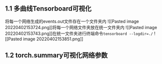 ## 1.1 多曲线Tensorboard可视化
将每一个网络生成的events.out文件存在一个文件夹内
![[Pasted image 20220402153724.png]]将每一个网络文件夹放在统一文件夹内
![[Pasted image 20220402153743.png]]在统一文件夹进行终端命令`tensorboard --logdir=./`
![[Pasted image 20220402153851.png]]

## 1.2 torch.summary可视化网络参数
